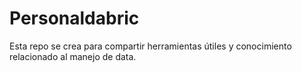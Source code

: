 # Personaldabric
Esta repo se crea para compartir herramientas útiles y conocimiento relacionado al manejo de data.
